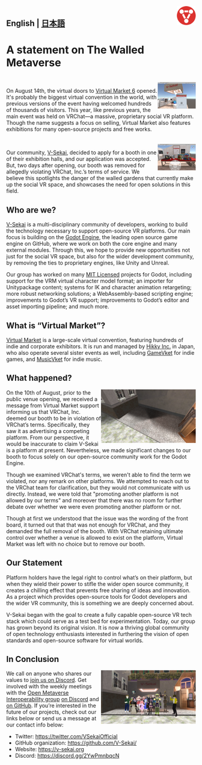 <img src="vsekai_logo1.png" align="right" width="10%">
     
## English | [日本語](a-statement-on-the-walled-metaverse-ja.md)

# A statement on The Walled Metaverse

<br clear="all"><img align="right" src="./booth_dev1.png" width="20%">

On August 14th, the virtual doors to [Virtual Market 6](https://vket6.v-market.work/) opened. It's probably the biggest virtual convention in the world, with previous versions of the event having welcomed hundreds of thousands of visitors. This year, like previous years, the main event was held on VRChat—a massive, proprietary social VR platform. Though the name suggests a focus on selling, Virtual Market also features exhibitions for many open-source projects and free works.

<br clear="all"><img align="right" src="./booth_dev2.png" width="20%">

Our community, [V-Sekai](https://github.com/V-Sekai), decided to apply for a booth in one of their exhibition halls, and our application was accepted. But, two days after opening, our booth was removed for allegedly violating VRChat, Inc.’s terms of service. We believe this spotlights the danger of the walled gardens that currently make up the social VR space, and showcases the need for open solutions in this field.

## Who are we? <br clear="all">

[V-Sekai](https://github.com/V-Sekai) is a multi-disciplinary community of developers, working to build the technology necessary to support open-source VR platforms. Our main focus is building on the [Godot Engine](https://godotengine.org), the leading open source game engine on GitHub, where we work on both the core engine and many external modules. Through this, we hope to provide new opportunities not just for the social VR space, but also for the wider development community, by removing the ties to proprietary engines, like Unity and Unreal. 

Our group has worked on many [MIT Licensed](https://opensource.org/licenses/MIT) projects for Godot, including support for the VRM virtual character model format; an importer for Unitypackage content; systems for IK and character animation retargeting; more robust networking solutions; a WebAssembly-based scripting engine; improvements to Godot’s VR support; improvements to Godot’s editor and asset importing pipeline; and much more. 

## What is “Virtual Market”?

[Virtual Market](https://v-market.work/) is a large-scale virtual convention, featuring hundreds of indie and corporate exhibitors. It is run and managed by [Hikky Inc.](https://www.hikky.life/) in Japan, who also operate several sister events as well, including [GameVket](https://game.vket.com/) for indie games, and [MusicVket](https://music.vket.com/) for indie music. 

## What happened?

<img align="right" src="./vsekai_booth_gone.png" width="50%">

On the 10th of August, prior to the public venue opening, we received a message from Virtual Market support informing us that VRChat, Inc. deemed our booth to be in violation of VRChat’s terms. Specifically, they saw it as advertising a competing platform. From our perspective, it would be inaccurate to claim V-Sekai is a platform at present. Nevertheless, we made significant changes to our booth to focus solely on our open-source community work for the Godot Engine.

Though we examined VRChat's terms, we weren't able to find the term we violated, nor any remark on other platforms. We attempted to reach out to the VRChat team for clarification, but they would not communicate with us directly. Instead, we were told that "promoting another platform is not allowed by our terms" and moreover that there was no room for further debate over whether we were even promoting another platform or not. 

Though at first we understood that the issue was the wording of the front board, it turned out that that was not enough for VRChat, and they demanded the full removal of the booth. With VRChat retaining ultimate control over whether a venue is allowed to exist on the platform, Virtual Market was left with no choice but to remove our booth. 
<br clear="all">

## Our Statement

Platform holders have the legal right to control what’s on their platform, but when they wield their power to stifle the wider open source community, it creates a chilling effect that prevents free sharing of ideas and innovation. As a project which provides open-source tools for Godot developers and the wider VR community, this is something we are deeply concerned about.

V-Sekai began with the goal to create a fully capable open-source VR tech stack which could serve as a test bed for experimentation. Today, our group has grown beyond its original vision. It is now a thriving global community of open technology enthusiasts interested in furthering the vision of open standards and open-source software for virtual worlds.

## In Conclusion

<img align="right" src="./vsekai_group_photo.png" width="50%">

We call on anyone who shares our values to [join us on Discord](https://discord.gg/2YwPmnbqcN). Get involved with the weekly meetings with the [Open Metaverse Interoperability group](https://github.com/omigroup/OMI) [on Discord](https://discord.gg/NJtT9grz5E) and [on GitHub](https://github.com/omigroup/OMI). If you’re interested in the future of our projects, check out our links below or send us a message at our contact info below:

* Twitter: https://twitter.com/VSekaiOfficial
* GitHub organization: https://github.com/V-Sekai/
* Website: https://v-sekai.org
* Discord: https://discord.gg/2YwPmnbqcN
